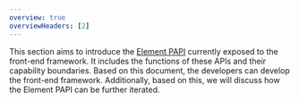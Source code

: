 ```yaml
---
overview: true
overviewHeaders: [2]
---
```


This section aims to introduce the [Element PAPI](/guide/spec.html#elementscomponents-element-papi) currently exposed to the front-end framework. It includes the functions of these APIs and their capability boundaries. Based on this document, the developers can develop the front-end framework. Additionally, based on this, we will discuss how the Element PAPI can be further iterated.
